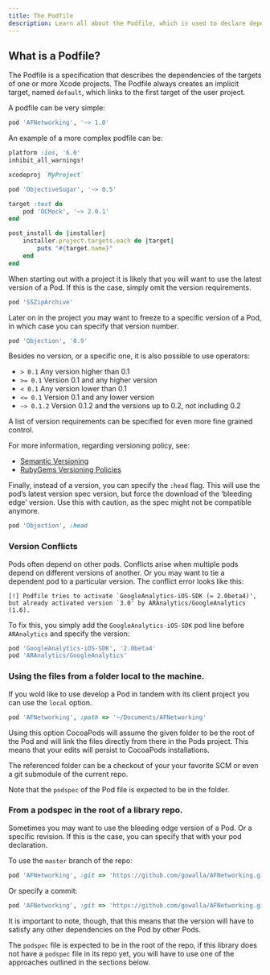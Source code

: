 ```yaml
---
title: The Podfile
description: Learn all about the Podfile, which is used to declare dependencies for your project
---
```


## What is a Podfile?

 The Podfile is a specification that describes the dependencies of the
 targets of one or more Xcode projects. The Podfile always creates an
 implicit target, named `default`, which links to the first target of the
 user project.

 A podfile can be very simple:

```ruby
pod 'AFNetworking', '~> 1.0'
```

 An example of a more complex podfile can be:

```ruby
platform :ios, '6.0'
inhibit_all_warnings!

xcodeproj `MyProject`

pod 'ObjectiveSugar', '~> 0.5'

target :test do
    pod 'OCMock', '~> 2.0.1'
end

post_install do |installer|
    installer.project.targets.each do |target|
        puts "#{target.name}"
    end
end
 ```

When starting out with a project it is likely that you will want to use
the latest version of a Pod. If this is the case, simply omit the
version requirements.

```ruby
pod 'SSZipArchive'
```


Later on in the project you may want to freeze to a specific version of
a Pod, in which case you can specify that version number.

```ruby
pod 'Objection', '0.9'
```

Besides no version, or a specific one, it is also possible to use
operators:

* `> 0.1`    Any version higher than 0.1
* `>= 0.1`   Version 0.1 and any higher version
* `< 0.1`    Any version lower than 0.1
* `<= 0.1`   Version 0.1 and any lower version
* `~> 0.1.2` Version 0.1.2 and the versions up to 0.2, not including 0.2

A list of version requirements can be specified for even more fine
grained control.

For more information, regarding versioning policy, see:

* [Semantic Versioning](http://semver.org)
* [RubyGems Versioning Policies](http://docs.rubygems.org/read/chapter/7)

Finally, instead of a version, you can specify the `:head` flag. This
will use the pod’s latest version spec version, but force the download
of the ‘bleeding edge’ version. Use this with caution, as the spec
might not be compatible anymore.

```ruby
pod 'Objection', :head
```

### Version Conflicts

Pods often depend on other pods. Conflicts arise when multiple pods depend on different versions of another. Or you may want to tie a dependent pod to a particular version. The conflict error looks like this:

```shell
[!] Podfile tries to activate `GoogleAnalytics-iOS-SDK (= 2.0beta4)', but already activated version `3.0' by ARAnalytics/GoogleAnalytics (1.6).
```

To fix this, you simply add the `GoogleAnalytics-iOS-SDK` pod line before `ARAnalytics` and specify the version:

```ruby
pod 'GoogleAnalytics-iOS-SDK', '2.0beta4'
pod 'ARAnalytics/GoogleAnalytics'
```

### Using the files from a folder local to the machine.

If you wold like to use develop a Pod in tandem with its client
project you can use the `local` option.

```ruby
pod 'AFNetworking', :path => '~/Documents/AFNetworking'
```

Using this option CocoaPods will assume the given folder to be the
root of the Pod and will link the files directly from there in the
Pods project. This means that your edits will persist to CocoaPods
installations.

The referenced folder can be a checkout of your your favorite SCM or
even a git submodule of the current repo.

Note that the `podspec` of the Pod file is expected to be in the
folder.


### From a podspec in the root of a library repo.

Sometimes you may want to use the bleeding edge version of a Pod. Or a
specific revision. If this is the case, you can specify that with your
pod declaration.

To use the `master` branch of the repo:

```ruby
pod 'AFNetworking', :git => 'https://github.com/gowalla/AFNetworking.git'
````

Or specify a commit:

```ruby
pod 'AFNetworking', :git => 'https://github.com/gowalla/AFNetworking.git', :commit => '082f8319af'
```

It is important to note, though, that this means that the version will
have to satisfy any other dependencies on the Pod by other Pods.

The `podspec` file is expected to be in the root of the repo, if this
library does not have a `podspec` file in its repo yet, you will have
to use one of the approaches outlined in the sections below.